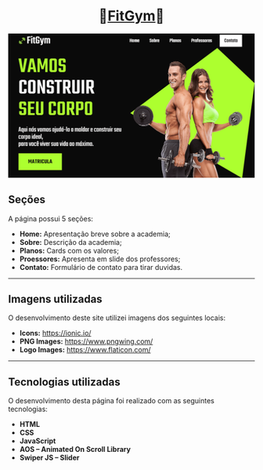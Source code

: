 <h1 align="center">💪<a href="https://leonardolinton.github.io/fitgym/">FitGym</a>💪</h1>

![preview!](./assets/img/preview.png)

<h2>Seções</h2>

A página possui 5 seções:

- **Home:** Apresentação breve sobre a academia;
- **Sobre:** Descrição da academia;
- **Planos:** Cards com os valores;
- **Proessores:** Apresenta em slide dos professores;
- **Contato:** Formulário de contato para tirar duvidas.
---
<h2>Imagens utilizadas</h2>

O desenvolvimento deste site utilizei imagens dos seguintes locais:

- **Icons:** https://ionic.io/
- **PNG Images:** https://www.pngwing.com/
- **Logo Images:** https://www.flaticon.com/
---
<h2>Tecnologias utilizadas</h2>

O desenvolvimento desta página foi realizado com as seguintes tecnologias:

- **HTML**
- **CSS**
- **JavaScript**
- **AOS – Animated On Scroll Library**
- **Swiper JS – Slider**
